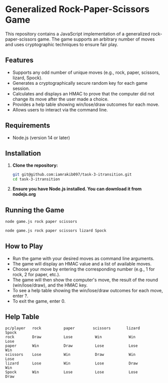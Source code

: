 # Generalized Rock-Paper-Scissors Game

This repository contains a JavaScript implementation of a generalized rock-paper-scissors game. The game supports an arbitrary number of moves and uses cryptographic techniques to ensure fair play.

## Features

- Supports any odd number of unique moves (e.g., rock, paper, scissors, lizard, Spock).
- Generates a cryptographically secure random key for each game session.
- Calculates and displays an HMAC to prove that the computer did not change its move after the user made a choice.
- Provides a help table showing win/lose/draw outcomes for each move.
- Allows users to interact via the command line.

## Requirements

- Node.js (version 14 or later)

## Installation

1. **Clone the repository:**

   ```bash
   git git@github.com:iamrakib097/task-3-itransition.git
   cd task-3-itransition


2. **Ensure you have Node.js installed. You can download it from nodejs.org**

## Running the Game
```bash
node game.js rock paper scissors
```

```bash
node game.js rock paper scissors lizard Spock

```

## How to Play
- Run the game with your desired moves as command line arguments.
- The game will display an HMAC value and a list of available moves.
- Choose your move by entering the corresponding number (e.g., 1 for rock, 2 for paper, etc.).
- The game will then show the computer's move, the result of the round (win/lose/draw), and the HMAC key.
- To see a help table showing the win/lose/draw outcomes for each move, enter ?.
- To exit the game, enter 0.

## Help Table
```
pc/player   rock          paper        scissors       lizard           Spock
rock        Draw          Lose          Win            Win             Lose
paper       Win           Draw          Lose           Lose            Win
scissors    Lose          Win           Draw           Win             Lose
lizard      Lose          Win           Lose           Draw            Win
Spock       Win           Lose          Lose           Lose            Draw
```
